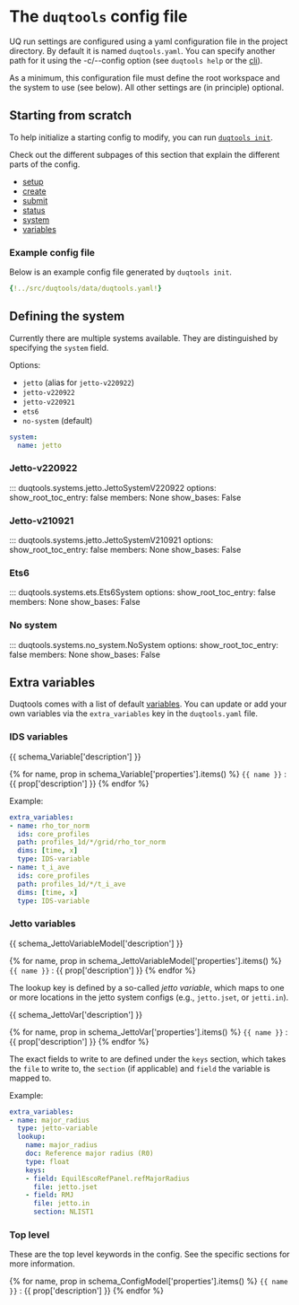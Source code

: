# The `duqtools` config file

UQ run settings are configured using a yaml configuration file in the project directory. By default it is named `duqtools.yaml`. You can specify another path for it using the -c/--config option (see `duqtools help` or the [cli](../command-line-interface)).

As a minimum, this configuration file must define the root workspace and the system to use (see below). All other settings are (in principle) optional.


## Starting from scratch

To help initialize a starting config to modify, you can run [`duqtools init`](../command-line-interface#init).

<script id="asciicast-Byj5a5Z9dUI0tEw0q6P7RMnO5" src="https://asciinema.org/a/Byj5a5Z9dUI0tEw0q6P7RMnO5.js" async></script>

Check out the different subpages of this section that explain the different parts of the config.

- [setup](../config/setup)
- [create](../config/create)
- [submit](../config/submit)
- [status](../config/status)
- [system](#defining-the-system)
- [variables](#extra-variables)

### Example config file

Below is an example config file generated by `duqtools init`.

```yaml title="duqtools.yaml"
{!../src/duqtools/data/duqtools.yaml!}
```

## Defining the system

Currently there are multiple systems available. They are distinguished by specifying the `system` field.

Options:

- `jetto` (alias for `jetto-v220922`)
- `jetto-v220922`
- `jetto-v220921`
- `ets6`
- `no-system` (default)

```yaml title="duqtools.yaml"
system:
  name: jetto
```

### Jetto-v220922

::: duqtools.systems.jetto.JettoSystemV220922
    options:
      show_root_toc_entry: false
      members: None
      show_bases: False

### Jetto-v210921

::: duqtools.systems.jetto.JettoSystemV210921
    options:
      show_root_toc_entry: false
      members: None
      show_bases: False

### Ets6

::: duqtools.systems.ets.Ets6System
    options:
      show_root_toc_entry: false
      members: None
      show_bases: False

### No system

::: duqtools.systems.no_system.NoSystem
    options:
      show_root_toc_entry: false
      members: None
      show_bases: False

## Extra variables

Duqtools comes with a list of default [variables](../variables.md). You can update or add your own variables via the `extra_variables` key in the `duqtools.yaml` file.

### IDS variables

{{ schema_Variable['description'] }}

{% for name, prop in schema_Variable['properties'].items() %}
`{{ name }}`
: {{ prop['description'] }}
{% endfor %}

Example:

```yaml title="duqtools.yaml"
extra_variables:
- name: rho_tor_norm
  ids: core_profiles
  path: profiles_1d/*/grid/rho_tor_norm
  dims: [time, x]
  type: IDS-variable
- name: t_i_ave
  ids: core_profiles
  path: profiles_1d/*/t_i_ave
  dims: [time, x]
  type: IDS-variable
```

### Jetto variables

{{ schema_JettoVariableModel['description'] }}

{% for name, prop in schema_JettoVariableModel['properties'].items() %}
`{{ name }}`
: {{ prop['description'] }}
{% endfor %}

The lookup key is defined by a so-called *jetto variable*, which maps to one or more locations in the jetto system configs (e.g., `jetto.jset`, or `jetti.in`).

{{ schema_JettoVar['description'] }}

{% for name, prop in schema_JettoVar['properties'].items() %}
`{{ name }}`
: {{ prop['description'] }}
{% endfor %}

The exact fields to write to are defined under the `keys` section, which takes the `file` to write to, the `section` (if applicable) and `field` the variable is mapped to.

Example:

```yaml title="duqtools.yaml"
extra_variables:
- name: major_radius
  type: jetto-variable
  lookup:
    name: major_radius
    doc: Reference major radius (R0)
    type: float
    keys:
    - field: EquilEscoRefPanel.refMajorRadius
      file: jetto.jset
    - field: RMJ
      file: jetto.in
      section: NLIST1
```

### Top level

These are the top level keywords in the config. See the specific sections for more information.

{% for name, prop in schema_ConfigModel['properties'].items() %}
`{{ name }}`
: {{ prop['description'] }}
{% endfor %}
